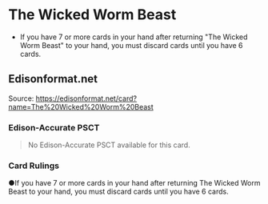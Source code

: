 # The Wicked Worm Beast

*   If you have 7 or more cards in your hand after returning "The Wicked Worm Beast" to your hand, you must discard cards until you have 6 cards.

## Edisonformat.net

Source: https://edisonformat.net/card?name=The%20Wicked%20Worm%20Beast

### Edison-Accurate PSCT

> No Edison-Accurate PSCT available for this card.

### Card Rulings

●If you have 7 or more cards in your hand after returning The Wicked Worm Beast to your hand, you must discard cards until you have 6 cards.
            